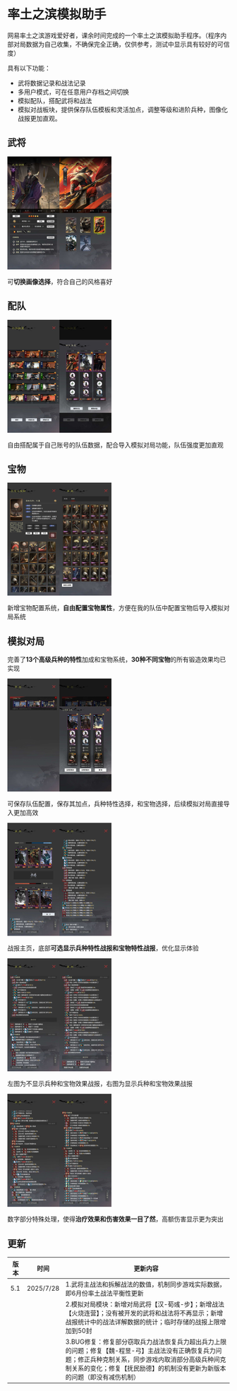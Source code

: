 # 率土之滨模拟助手

网易率土之滨游戏爱好者，课余时间完成的一个率土之滨模拟助手程序。（程序内部对局数据为自己收集，不确保完全正确，仅供参考，测试中显示具有较好的可信度）

具有以下功能：

- 武将数据记录和战法记录
- 多用户模式，可在任意用户存档之间切换
- 模拟配队，搭配武将和战法
- 模拟对战板块，提供保存队伍模板和灵活加点，调整等级和进阶兵种，图像化战报更加直观。



## 武将

<img src=".\demonstration\5_0版本 (7).jpeg" alt="5_0版本 (7)" style="zoom:25%;" /><img src=".\demonstration\5_0版本 (10).jpeg" alt="5_0版本 (10)" style="zoom:25%;" />

可**切换画像选择**，符合自己的风格喜好



## 配队

<img src=".\demonstration\5_0版本 (24).jpeg" alt="5_0版本 (24)" style="zoom:25%;" /><img src=".\demonstration\5_0版本 (25).jpeg" alt="5_0版本 (25)" style="zoom:25%;" />

自由搭配属于自己账号的队伍数据，配合导入模拟对局功能，队伍强度更加直观



## 宝物

<img src=".\demonstration\5_0版本 (18).jpeg" alt="5_0版本 (18)" style="zoom:25%;" /><img src=".\demonstration\5_0版本 (15).jpeg" alt="5_0版本 (15)" style="zoom:25%;" />

新增宝物配置系统，**自由配置宝物属性**，方便在我的队伍中配置宝物后导入模拟对局系统



## 模拟对局

完善了**13个高级兵种的特性**加成和宝物系统，**30种不同宝物**的所有锻造效果均已实现



<img src=".\demonstration\5_0版本 (29).jpeg" alt="5_0版本 (29)" style="zoom:25%;" /><img src=".\demonstration\5_0版本 (30).jpeg" alt="5_0版本 (30)" style="zoom:25%;" />

可保存队伍配置，保存其加点，兵种特性选择，和宝物选择，后续模拟对局直接导入更加高效







<img src=".\demonstration\5_0版本 (31).jpeg" alt="5_0版本 (31)" style="zoom: 25%;" /><img src=".\demonstration\5_0版本 (33).jpeg" alt="5_0版本 (33)" style="zoom:25%;" />

战报主页，底部**可选显示兵种特性战报和宝物特性战报**，优化显示体验



<img src=".\demonstration\5_0版本 (35).jpeg" alt="5_0版本 (35)" style="zoom:25%;" /><img src=".\demonstration\5_0版本 (36).jpeg" alt="5_0版本 (36)" style="zoom:25%;" />

左图为不显示兵种和宝物效果战报，右图为显示兵种和宝物效果战报





<img src=".\demonstration\5_0版本 (38).jpeg" alt="5_0版本 (38)" style="zoom:25%;" /><img src=".\demonstration\iPhone 14 Pro Max.jpeg" alt="iPhone 14 Pro Max" style="zoom:25%;" />

数字部分特殊处理，使得**治疗效果和伤害效果一目了然**，高额伤害显示更为突出



## 更新

| 版本 | 时间      | 更新内容                                                     |
| ---- | --------- | ------------------------------------------------------------ |
| 5.1  | 2025/7/28 | 1.武将主战法和拆解战法的数值，机制同步游戏实际数据，即6月份率土战法平衡性更新 |
|      |           | 2.模拟对局模块：新增对局武将【汉-荀彧-步】；新增战法【火烧连营】；没有被开发的武将和战法将不再显示；新增战报统计中的战法详解数据的统计；临时存储的战报上限增加到50封 |
|      |           | 3.BUG修复：修复部分窃取兵力战法恢复兵力超出兵力上限的问题；修复【魏-程昱-弓】主战法没有正确恢复兵力问题；修正兵种克制关系，同步游戏内取消部分高级兵种间克制关系的变化；修复【抚民励德】的机制没有更新为新版本的问题（即没有减伤机制） |

